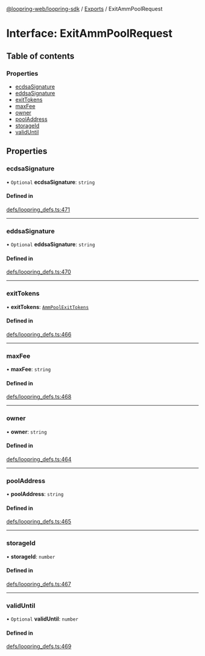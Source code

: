 [@loopring-web/loopring-sdk](../README.md) / [Exports](../modules.md) / ExitAmmPoolRequest

# Interface: ExitAmmPoolRequest

## Table of contents

### Properties

- [ecdsaSignature](ExitAmmPoolRequest.md#ecdsasignature)
- [eddsaSignature](ExitAmmPoolRequest.md#eddsasignature)
- [exitTokens](ExitAmmPoolRequest.md#exittokens)
- [maxFee](ExitAmmPoolRequest.md#maxfee)
- [owner](ExitAmmPoolRequest.md#owner)
- [poolAddress](ExitAmmPoolRequest.md#pooladdress)
- [storageId](ExitAmmPoolRequest.md#storageid)
- [validUntil](ExitAmmPoolRequest.md#validuntil)

## Properties

### ecdsaSignature

• `Optional` **ecdsaSignature**: `string`

#### Defined in

[defs/loopring_defs.ts:471](https://github.com/Loopring/loopring_sdk/blob/f91f904/src/defs/loopring_defs.ts#L471)

___

### eddsaSignature

• `Optional` **eddsaSignature**: `string`

#### Defined in

[defs/loopring_defs.ts:470](https://github.com/Loopring/loopring_sdk/blob/f91f904/src/defs/loopring_defs.ts#L470)

___

### exitTokens

• **exitTokens**: [`AmmPoolExitTokens`](AmmPoolExitTokens.md)

#### Defined in

[defs/loopring_defs.ts:466](https://github.com/Loopring/loopring_sdk/blob/f91f904/src/defs/loopring_defs.ts#L466)

___

### maxFee

• **maxFee**: `string`

#### Defined in

[defs/loopring_defs.ts:468](https://github.com/Loopring/loopring_sdk/blob/f91f904/src/defs/loopring_defs.ts#L468)

___

### owner

• **owner**: `string`

#### Defined in

[defs/loopring_defs.ts:464](https://github.com/Loopring/loopring_sdk/blob/f91f904/src/defs/loopring_defs.ts#L464)

___

### poolAddress

• **poolAddress**: `string`

#### Defined in

[defs/loopring_defs.ts:465](https://github.com/Loopring/loopring_sdk/blob/f91f904/src/defs/loopring_defs.ts#L465)

___

### storageId

• **storageId**: `number`

#### Defined in

[defs/loopring_defs.ts:467](https://github.com/Loopring/loopring_sdk/blob/f91f904/src/defs/loopring_defs.ts#L467)

___

### validUntil

• `Optional` **validUntil**: `number`

#### Defined in

[defs/loopring_defs.ts:469](https://github.com/Loopring/loopring_sdk/blob/f91f904/src/defs/loopring_defs.ts#L469)
